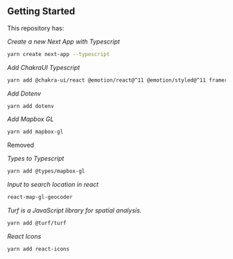 ## Getting Started

This repository has:

_Create a new Next App with Typescript_

```sh
yarn create next-app --typescript
```

_Add ChakraUI Typescript_

```sh
yarn add @chakra-ui/react @emotion/react@^11 @emotion/styled@^11 framer-motion@^5

```

_Add Dotenv_

```sh
yarn add dotenv
```

_Add Mapbox GL_

```sh
yarn add mapbox-gl
```

Removed

_Types to Typescript_

```sh
yarn add @types/mapbox-gl
```

_Input to search location in react_

```sh
react-map-gl-geocoder
```

_Turf is a JavaScript library for spatial analysis._

```sh
yarn add @turf/turf
```

_React Icons_

```sh
yarn add react-icons
```
